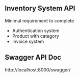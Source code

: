 ## Inventory System API

Minimal requirement to complete

* Authentication system
* Product with category
* Invoice system

## Swagger API Doc

http://localhost:8000/swagger/